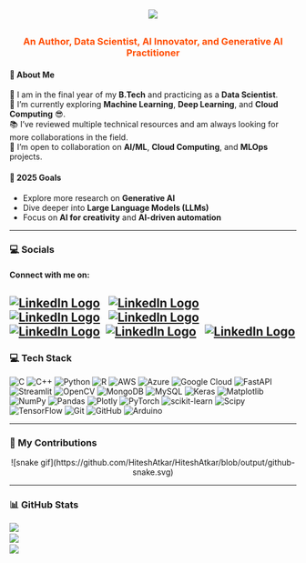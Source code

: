 <h1 align="center">
    <img src="https://readme-typing-svg.herokuapp.com/?font=Righteous&size=35&center=true&vCenter=true&width=500&height=70&duration=3000&lines=Hi+There!+👋;+I'm+Hitesh+Atkar!;" />
    
<h3 align="center" style="color: 	#ff4d01;">An Author, Data Scientist, AI Innovator, and Generative AI Practitioner</h3>


#### 🚀 About Me
🌟 I am in the final year of my **B.Tech** and practicing as a **Data Scientist**.  
🌱 I’m currently exploring **Machine Learning**, **Deep Learning**, and **Cloud Computing** 😎.  
📚 I’ve reviewed multiple technical resources and am always looking for more collaborations in the field.  
🤝 I’m open to collaboration on **AI/ML**, **Cloud Computing**, and **MLOps** projects.  

#### 🎯 2025 Goals
- Explore more research on **Generative AI**
- Dive deeper into **Large Language Models (LLMs)**
- Focus on **AI for creativity** and **AI-driven automation**

---

### 💻 Socials
#### Connect with me on:

 [<img src="https://www.edigitalagency.com.au/wp-content/uploads/Linkedin-logo-blue-png-large-size.png" alt="LinkedIn Logo" width="75" />](https://www.linkedin.com/in/hitesh-atkar-6734a3255/) &nbsp; [<img src="https://upload.wikimedia.org/wikipedia/commons/f/f7/Stack_Overflow_logo.png" alt="LinkedIn Logo" width="150" />](https://stackoverflow.com/users/28855892/hitesh-atkar) &nbsp; [<img src="https://upload.wikimedia.org/wikipedia/commons/0/0d/Medium_%28website%29_logo.svg" alt="LinkedIn Logo" width="100" />](https://medium.com/@atkarhitesh) &nbsp; [<img src="https://upload.wikimedia.org/wikipedia/commons/0/0a/LeetCode_Logo_black_with_text.svg" alt="LinkedIn Logo" width="110" />](https://leetcode.com/u/Hitesh_Atkar/)   &nbsp; [<img src="https://upload.wikimedia.org/wikipedia/commons/7/7c/Kaggle_logo.png" alt="LinkedIn Logo" width="55" />](https://www.kaggle.com/hiteshatkar1) &nbsp;[<img src="https://w7.pngwing.com/pngs/676/1/png-transparent-x-icon-ex-twitter-tech-companies-social-media-thumbnail.png" alt="LinkedIn Logo" width="24" />](https://x.com/HiteshAtkar) &nbsp; [<img src="https://upload.wikimedia.org/wikipedia/commons/thumb/a/a5/Instagram_icon.png/1200px-Instagram_icon.png" alt="LinkedIn Logo" width="24" />](https://www.instagram.com/limitless_sole/) 
---

### 💻 Tech Stack
![C](https://img.shields.io/badge/c-%2300599C.svg?style=for-the-badge&logo=c&logoColor=white) ![C++](https://img.shields.io/badge/c++-%2300599C.svg?style=for-the-badge&logo=c%2B%2B&logoColor=white) ![Python](https://img.shields.io/badge/python-3670A0?style=for-the-badge&logo=python&logoColor=ffdd54) ![R](https://img.shields.io/badge/r-%23276DC3.svg?style=for-the-badge&logo=r&logoColor=white) ![AWS](https://img.shields.io/badge/AWS-%23FF9900.svg?style=for-the-badge&logo=amazon-aws&logoColor=white) ![Azure](https://img.shields.io/badge/azure-%230072C6.svg?style=for-the-badge&logo=microsoftazure&logoColor=white) ![Google Cloud](https://img.shields.io/badge/GoogleCloud-%234285F4.svg?style=for-the-badge&logo=google-cloud&logoColor=white) ![FastAPI](https://img.shields.io/badge/FastAPI-005571?style=for-the-badge&logo=fastapi) ![Streamlit](https://img.shields.io/badge/Streamlit-%23FE4B4B.svg?style=for-the-badge&logo=streamlit&logoColor=white) ![OpenCV](https://img.shields.io/badge/opencv-%23white.svg?style=for-the-badge&logo=opencv&logoColor=white) ![MongoDB](https://img.shields.io/badge/MongoDB-%234ea94b.svg?style=for-the-badge&logo=mongodb&logoColor=white) ![MySQL](https://img.shields.io/badge/mysql-4479A1.svg?style=for-the-badge&logo=mysql&logoColor=white) ![Keras](https://img.shields.io/badge/Keras-%23D00000.svg?style=for-the-badge&logo=Keras&logoColor=white) ![Matplotlib](https://img.shields.io/badge/Matplotlib-%23ffffff.svg?style=for-the-badge&logo=Matplotlib&logoColor=black) ![NumPy](https://img.shields.io/badge/numpy-%23013243.svg?style=for-the-badge&logo=numpy&logoColor=white) ![Pandas](https://img.shields.io/badge/pandas-%23150458.svg?style=for-the-badge&logo=pandas&logoColor=white) ![Plotly](https://img.shields.io/badge/Plotly-%233F4F75.svg?style=for-the-badge&logo=plotly&logoColor=white) ![PyTorch](https://img.shields.io/badge/PyTorch-%23EE4C2C.svg?style=for-the-badge&logo=PyTorch&logoColor=white) ![scikit-learn](https://img.shields.io/badge/scikit--learn-%23F7931E.svg?style=for-the-badge&logo=scikit-learn&logoColor=white) ![Scipy](https://img.shields.io/badge/SciPy-%230C55A5.svg?style=for-the-badge&logo=scipy&logoColor=%white) ![TensorFlow](https://img.shields.io/badge/TensorFlow-%23FF6F00.svg?style=for-the-badge&logo=TensorFlow&logoColor=white) ![Git](https://img.shields.io/badge/git-%23F05033.svg?style=for-the-badge&logo=git&logoColor=white) ![GitHub](https://img.shields.io/badge/github-%23121011.svg?style=for-the-badge&logo=github&logoColor=white) ![Arduino](https://img.shields.io/badge/-Arduino-00979D?style=for-the-badge&logo=Arduino&logoColor=white)

---

### 🥂 My Contributions
<div align="center">
    ![snake gif](https://github.com/HiteshAtkar/HiteshAtkar/blob/output/github-snake.svg)
</div>


---

### 📊 GitHub Stats
![](https://github-readme-stats.vercel.app/api?username=HiteshAtkar&theme=default&hide_border=false&include_all_commits=false&count_private=false)<br/>
![](https://github-readme-streak-stats.herokuapp.com/?user=HiteshAtkar&theme=default&hide_border=false)<br/>
![](https://github-readme-stats.vercel.app/api/top-langs/?username=HiteshAtkar&theme=default&hide_border=false&include_all_commits=false&count_private=false&layout=compact)



